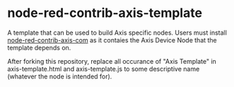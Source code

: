 # node-red-contrib-axis-template

A template that can be used to build Axis specific nodes.  Users must install [node-red-contrib-axis-com](https://flows.nodered.org/node/node-red-contrib-axis-com) as it contaies the Axis Device Node that the template depends on.

After forking this repository, replace all occurance of "Axis Template" in axis-template.html and axis-template.js to some descriptive name (whatever the node is intended for).
